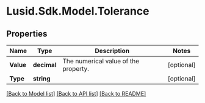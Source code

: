# Lusid.Sdk.Model.Tolerance
## Properties

Name | Type | Description | Notes
------------ | ------------- | ------------- | -------------
**Value** | **decimal** | The numerical value of the property. | [optional] 
**Type** | **string** |  | [optional] 

[[Back to Model list]](../README.md#documentation-for-models) [[Back to API list]](../README.md#documentation-for-api-endpoints) [[Back to README]](../README.md)


